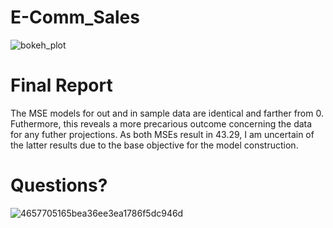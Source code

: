 # E-Comm_Sales

![bokeh_plot](https://user-images.githubusercontent.com/97075894/157712953-e9bd19d1-1804-4c26-bae2-f225de0c2209.png)

# Final Report 
The MSE models for out and in sample data are identical and farther from 0. Futhermore, this reveals a more precarious outcome concerning the data for any futher projections. As both MSEs result in 43.29, I am uncertain of the latter results due to the base objective for the model construction.

# Questions?

![4657705165bea36ee3ea1786f5dc946d](https://user-images.githubusercontent.com/97075894/157714847-79e08896-19b2-44b2-b8bf-8dffaa37c66c.gif)
